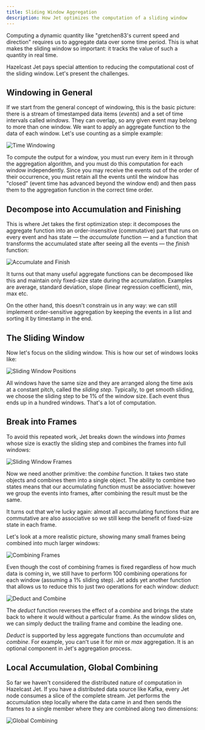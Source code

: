```yaml
---
title: Sliding Window Aggregation
description: How Jet optimizes the computation of a sliding window
---
```


Computing a dynamic quantity like "gretchen83's current speed and
direction" requires us to aggregate data over some time period. This is
what makes the sliding window so important: it tracks the value of such
a quantity in real time.

Hazelcast Jet pays special attention to reducing the computational cost
of the sliding window. Let's present the challenges.

## Windowing in General

If we start from the general concept of windowing, this is the basic
picture: there is a stream of timestamped data items (_events_) and a
set of time intervals called _windows_. They can overlap, so any given
event may belong to more than one window. We want to apply an aggregate
function to the data of each window. Let's use counting as a simple
example:

![Time Windowing](assets/arch-sliding-window-1.svg)

To compute the output for a window, you must run every item in it
through the aggregation algorithm, and you must do this computation for
each window independently. Since you may receive the events out of the
order of their occurrence, you must retain all the events until the
window has "closed" (event time has advanced beyond the window end) and
then pass them to the aggregation function in the correct time order.

## Decompose into Accumulation and Finishing

This is where Jet takes the first optimization step: it decomposes the
aggregate function into an order-insensitive (commutative) part that
runs on every event and has state &mdash; the _accumulate_ function
&mdash; and a function that transforms the accumulated state after
seeing all the events &mdash; the _finish_ function:

![Accumulate and Finish](assets/arch-sliding-window-2.svg)

It turns out that many useful aggregate functions can be decomposed like
this and maintain only fixed-size state during the accumulation. Examples
are average, standard deviation, slope (linear regression coefficient),
min, max etc.

On the other hand, this doesn't constrain us in any way: we can still
implement order-sensitive aggregation by keeping the events in a list
and sorting it by timestamp in the end.

## The Sliding Window

Now let's focus on the sliding window. This is how our set of windows
looks like:

![Sliding Window Positions](assets/arch-sliding-window-3.svg)

All windows have the same size and they are arranged along the time axis
at a constant pitch, called the _sliding step_. Typically, to get smooth
sliding, we choose the sliding step to be 1% of the window size. Each
event thus ends up in a hundred windows. That's a lot of computation.

## Break into Frames

To avoid this repeated work, Jet breaks down the windows into _frames_
whose size is exactly the sliding step and combines the frames into full
windows:

![Sliding Window Frames](assets/arch-sliding-window-4.svg)

Now we need another primitive: the _combine_ function. It takes two
state objects and combines them into a single object. The ability to
combine two states means that our accumulating function must be
associative: however we group the events into frames, after combining
the result must be the same.

It turns out that we're lucky again: almost all accumulating functions
that are commutative are also associative so we still keep the benefit
of fixed-size state in each frame.

Let's look at a more realistic picture, showing many small frames being
combined into much larger windows:

![Combining Frames](assets/arch-sliding-window-5.svg)

Even though the cost of combining frames is fixed regardless of how much
data is coming in, we still have to perform 100 combining operations for
each window (assuming a 1% sliding step). Jet adds yet another function
that allows us to reduce this to just two operations for each window:
_deduct_:

![Deduct and Combine](assets/arch-sliding-window-6.svg)

The _deduct_ function reverses the effect of a _combine_ and brings the
state back to where it would without a particular frame. As the window
slides on, we can simply deduct the trailing frame and combine the
leading one.

_Deduct_ is supported by less aggregate functions than _accumulate_ and
_combine_. For example, you can't use it for _min_ or _max_ aggregation.
It is an optional component in Jet's aggregation process.

## Local Accumulation, Global Combining

So far we haven't considered the distributed nature of computation in
Hazelcast Jet. If you have a distributed data source like Kafka, every
Jet node consumes a slice of the complete stream. Jet performs the
accumulation step locally where the data came in and then sends the
frames to a single member where they are combined along two dimensions:

![Global Combining](assets/arch-sliding-window-7.svg)
